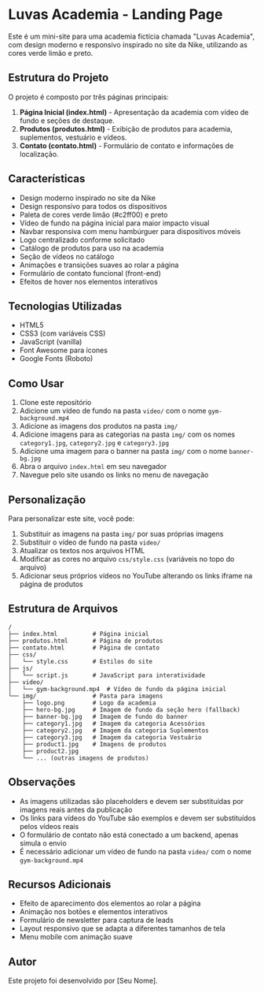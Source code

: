 # Luvas Academia - Landing Page

Este é um mini-site para uma academia fictícia chamada "Luvas Academia", com design moderno e responsivo inspirado no site da Nike, utilizando as cores verde limão e preto.

## Estrutura do Projeto

O projeto é composto por três páginas principais:

1. **Página Inicial (index.html)** - Apresentação da academia com vídeo de fundo e seções de destaque.
2. **Produtos (produtos.html)** - Exibição de produtos para academia, suplementos, vestuário e vídeos.
3. **Contato (contato.html)** - Formulário de contato e informações de localização.

## Características

- Design moderno inspirado no site da Nike
- Design responsivo para todos os dispositivos
- Paleta de cores verde limão (#c2ff00) e preto
- Vídeo de fundo na página inicial para maior impacto visual
- Navbar responsiva com menu hambúrguer para dispositivos móveis
- Logo centralizado conforme solicitado
- Catálogo de produtos para uso na academia
- Seção de vídeos no catálogo
- Animações e transições suaves ao rolar a página
- Formulário de contato funcional (front-end)
- Efeitos de hover nos elementos interativos

## Tecnologias Utilizadas

- HTML5
- CSS3 (com variáveis CSS)
- JavaScript (vanilla)
- Font Awesome para ícones
- Google Fonts (Roboto)

## Como Usar

1. Clone este repositório
2. Adicione um vídeo de fundo na pasta `video/` com o nome `gym-background.mp4`
3. Adicione as imagens dos produtos na pasta `img/`
4. Adicione imagens para as categorias na pasta `img/` com os nomes `category1.jpg`, `category2.jpg` e `category3.jpg`
5. Adicione uma imagem para o banner na pasta `img/` com o nome `banner-bg.jpg`
6. Abra o arquivo `index.html` em seu navegador
7. Navegue pelo site usando os links no menu de navegação

## Personalização

Para personalizar este site, você pode:

1. Substituir as imagens na pasta `img/` por suas próprias imagens
2. Substituir o vídeo de fundo na pasta `video/`
3. Atualizar os textos nos arquivos HTML
4. Modificar as cores no arquivo `css/style.css` (variáveis no topo do arquivo)
5. Adicionar seus próprios vídeos no YouTube alterando os links iframe na página de produtos

## Estrutura de Arquivos

```
/
├── index.html          # Página inicial
├── produtos.html       # Página de produtos
├── contato.html        # Página de contato
├── css/
│   └── style.css       # Estilos do site
├── js/
│   └── script.js       # JavaScript para interatividade
├── video/
│   └── gym-background.mp4  # Vídeo de fundo da página inicial
└── img/                # Pasta para imagens
    ├── logo.png        # Logo da academia
    ├── hero-bg.jpg     # Imagem de fundo da seção hero (fallback)
    ├── banner-bg.jpg   # Imagem de fundo do banner
    ├── category1.jpg   # Imagem da categoria Acessórios
    ├── category2.jpg   # Imagem da categoria Suplementos
    ├── category3.jpg   # Imagem da categoria Vestuário
    ├── product1.jpg    # Imagens de produtos
    ├── product2.jpg
    └── ... (outras imagens de produtos)
```

## Observações

- As imagens utilizadas são placeholders e devem ser substituídas por imagens reais antes da publicação
- Os links para vídeos do YouTube são exemplos e devem ser substituídos pelos vídeos reais
- O formulário de contato não está conectado a um backend, apenas simula o envio
- É necessário adicionar um vídeo de fundo na pasta `video/` com o nome `gym-background.mp4`

## Recursos Adicionais

- Efeito de aparecimento dos elementos ao rolar a página
- Animação nos botões e elementos interativos
- Formulário de newsletter para captura de leads
- Layout responsivo que se adapta a diferentes tamanhos de tela
- Menu mobile com animação suave

## Autor

Este projeto foi desenvolvido por [Seu Nome]. 